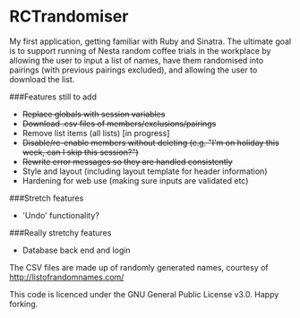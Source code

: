 # RCTrandomiser
My first application, getting familiar with Ruby and Sinatra. The ultimate goal is to support running of Nesta random coffee trials in the workplace by allowing the user to input a list of names, have them randomised into pairings (with previous pairings excluded), and allowing the user to download the list.

###Features still to add
- ~~Replace globals with session variables~~
- ~~Download .csv files of members/exclusions/pairings~~
- Remove list items (all lists) [in progress]
- ~~Disable/re-enable members without deleting (e.g. "I'm on holiday this week, can I skip this session?")~~
- ~~Rewrite error messages so they are handled consistently~~
- Style and layout (including layout template for header information)
- Hardening for web use (making sure inputs are validated etc)

###Stretch features
- 'Undo' functionality?

###Really stretchy features
- Database back end and login

The CSV files are made up of randomly generated names, courtesy of http://listofrandomnames.com/

This code is licenced under the GNU General Public License v3.0. Happy forking.
